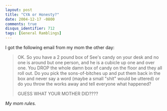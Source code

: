 ```yaml
---
layout: post
title: "CYA or Honesty?"
date: 2004-12-17 -0800
comments: true
disqus_identifier: 712
tags: [General Ramblings]
---
```

I got the following email from my mom the other day:

> OK. So you have a 2 pound box of See's candy on your desk and no one
> is around but one person, and he is a cubicle up one and over one. You
> DROP the whole damn box of candy on the floor and they all roll out.
> Do you pick the sons-of-bitches up and put them back in the box and
> never say a word (maybe a small "shit" would be uttered) or do you
> throw the works away and tell everyone what happened?
>
> GUESS WHAT YOUR MOTHER DID????

 *My mom rules.*
